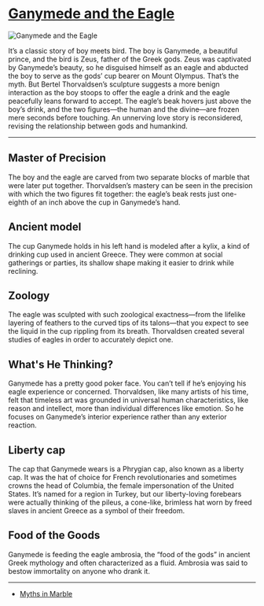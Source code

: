 # [Ganymede and the Eagle](http://artsmia.github.io/griot/#/o/1629)
![Ganymede and the Eagle](http://api.artsmia.org/images/1629/large.jpg)

It’s a classic story of boy meets bird. The boy is Ganymede, a beautiful prince, and the bird is Zeus, father of the Greek gods. Zeus was captivated by Ganymede’s beauty, so he disguised himself as an eagle and abducted the boy to serve as the gods’ cup bearer on Mount Olympus. That’s the myth. But Bertel Thorvaldsen’s sculpture suggests a more benign interaction as the boy stoops to offer the eagle a drink and the eagle peacefully leans forward to accept. The eagle’s beak hovers just above the boy’s drink, and the two figures—the human and the divine—are frozen mere seconds before touching. An unnerving love story is reconsidered, revising the relationship between gods and humankind.  

---

## Master of Precision

The boy and the eagle are carved from two separate blocks of marble that were later put together. Thorvaldsen’s mastery can be seen in the precision with which the two figures fit together: the eagle’s beak rests just one-eighth of an inch above the cup in Ganymede’s hand. 

## Ancient model

The cup Ganymede holds in his left hand is modeled after a kylix, a kind of drinking cup used in ancient Greece. They were common at social gatherings or parties, its shallow shape making it easier to drink while reclining.

## Zoology

The eagle was sculpted with such zoological exactness—from the lifelike layering of feathers to the curved tips of its talons—that you expect to see the liquid in the cup rippling from its breath. Thorvaldsen created several studies of eagles in order to accurately depict one.

## What's He Thinking?

Ganymede has a pretty good poker face. You can’t tell if he’s enjoying his eagle experience or concerned. Thorvaldsen, like many artists of his time, felt that timeless art was grounded in universal human characteristics, like reason and intellect, more than individual differences like emotion. So he focuses on Ganymede’s interior experience rather than any exterior reaction.

## Liberty cap

The cap that Ganymede wears is a Phrygian cap, also known as a liberty cap. It was the hat of choice for French revolutionaries and sometimes crowns the head of Columbia, the female impersonation of the United States. It’s named for a region in Turkey, but our liberty-loving forebears were actually thinking of the pileus, a cone-like, brimless hat worn by freed slaves in ancient Greece as a symbol of their freedom.

## Food of the Goods

Ganymede is feeding the eagle ambrosia, the “food of the gods” in ancient Greek mythology and often characterized as a fluid. Ambrosia was said to bestow immortality on anyone who drank it.

---

* [Myths in Marble](../stories/myths-in-marble.md)
